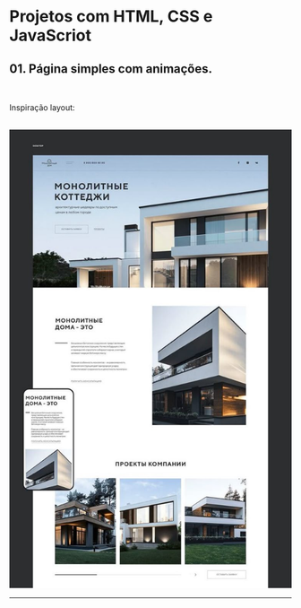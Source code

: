 # Projetos com HTML, CSS e JavaScriot
 
<h2>01. Página simples com animações.</h2>
<br>
<p>Inspiração layout:</p>
<br>
<img src="assets/download.jpg">
<hr>
